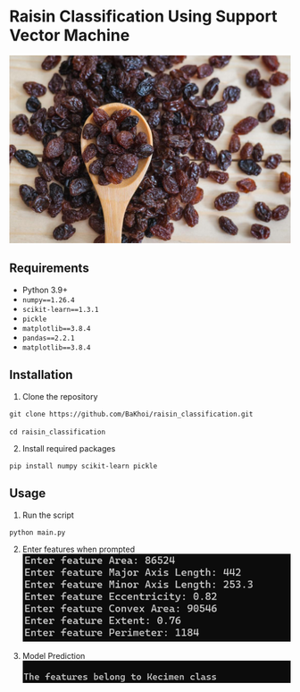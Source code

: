 # Raisin Classification Using Support Vector Machine

![](images/2024-07-02-12-06-42.png)

## Requirements
- Python 3.9+
- `numpy==1.26.4`
- `scikit-learn==1.3.1`
- `pickle`
- `matplotlib==3.8.4`
- `pandas==2.2.1`
- `matplotlib==3.8.4`

## Installation
1. Clone the repository
```
git clone https://github.com/BaKhoi/raisin_classification.git

cd raisin_classification

```

2. Install required packages
```
pip install numpy scikit-learn pickle
```

## Usage
1. Run the script
```
python main.py
```

2. Enter features when prompted
![](images/2024-07-02-11-59-37.png)

3. Model Prediction
![](images/2024-07-02-12-00-04.png)





